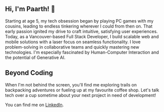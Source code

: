 ## Hi, I'm Paarth! 💖
Starting at age 5, my tech obsession began by playing PC games with my cousins, leading to endless tinkering wherever I could from then on. That early passion ignited my drive to craft intuitive, satisfying user experiences. Today, as a Vancouver-based Full Stack Developer, I build scalable web and mobile solutions with a laser focus on seamless functionality. I love problem-solving in collaborative teams and quickly mastering new technologies. I'm especially fascinated by Human-Computer Interaction and the potential of Generative AI.

## Beyond Coding
When I'm not behind the screen, you'll find me exploring trails on backpacking adventures or fueling up at my favourite coffee shop. Let's talk tech over a cup sometime about your next project in need of development!

You can find me on [LinkedIn](https://www.linkedin.com/in/paarth-dhammi-a59519154/).
